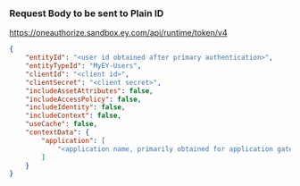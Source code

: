 ### Request Body to be sent to Plain ID

https://oneauthorize.sandbox.ey.com/api/runtime/token/v4

```json
{
    "entityId": "<user id obtained after primary authentication>",
    "entityTypeId": "MyEY-Users",
    "clientId": "<client id>",
    "clientSecret": "<client secret>",
    "includeAssetAttributes": false,
    "includeAccessPolicy": false,
    "includeIdentity": false,
    "includeContext": false,
    "useCache": false,
    "contextData": {
        "application": [
            "<application name, primarily obtained for application gateway name>"
        ]
    }
}
```
